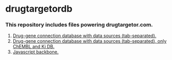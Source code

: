 # drugtargetordb

### This repository includes files powering drugtargetor.com.

1. [Drug-gene connection database with data sources (tab-separated).](https://github.com/hagax8/drugtargetor/blob/master/wholedatabase_for_targetor)
2. [Drug-gene connection database with data sources (tab-separated), only ChEMBL and Ki DB.](https://github.com/hagax8/drugtargetor/blob/master/kidb_chembl_all_bioact)
5. [Javascript backbone.](https://github.com/hagax8/drugtargetor/blob/master/drugtargetor_backbone_v1.21.js)







